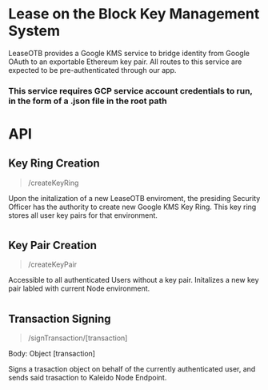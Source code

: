 # Lease on the Block Key Management System

LeaseOTB provides a Google KMS service to bridge identity from Google OAuth to an exportable Ethereum key pair.  All routes to this service are expected to be pre-authenticated through our app.

### This service requires GCP service account credentials to run, in the form of a .json file in the root path

# API

## Key Ring Creation

>/createKeyRing

Upon the initalization of a new LeaseOTB enviroment, the presiding Security Officer has the authority to create new Google KMS Key Ring.  This key ring stores all user key pairs for that environment.
#

## Key Pair Creation

>/createKeyPair

Accessible to all authenticated Users without a key pair.  Initalizes a new key pair labled with current Node environment.
#

## Transaction Signing

>/signTransaction/[transaction]

Body: Object [transaction]

Signs a trasaction object on behalf of the currently authenticated user, and sends said trasaction to Kaleido Node Endpoint.
#
